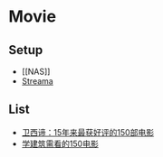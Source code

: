 # Movie


## Setup

- [[NAS]]
- [Streama](http://dularion.github.io/streama/)


## List

- [卫西谛：15年来最获好评的150部电影](https://www.douban.com/doulist/675149/)
- [学建筑需看的150电影](https://www.douban.com/doulist/154684/)
